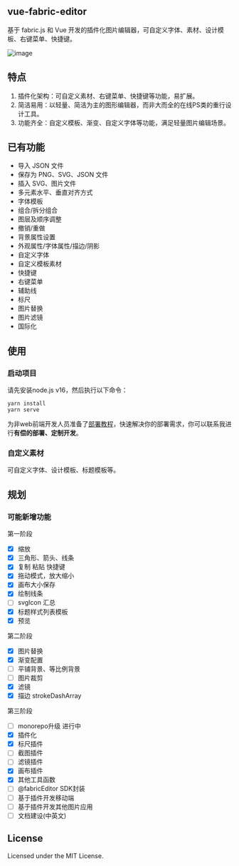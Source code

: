 ## vue-fabric-editor

基于 fabric.js 和 Vue 开发的插件化图片编辑器，可自定义字体、素材、设计模板、右键菜单、快捷键。

![image](https://user-images.githubusercontent.com/13534626/230828335-0adee0ae-b951-4171-b6ba-d2b9cd44dd6a.png)

## 特点

1. 插件化架构：可自定义素材、右键菜单、快捷键等功能，易扩展。
2. 简洁易用：以轻量、简洁为主的图形编辑器，而非大而全的在线PS类的重行设计工具。
3. 功能齐全：自定义模板、渐变、自定义字体等功能，满足轻量图片编辑场景。

## 已有功能

- 导入 JSON 文件
- 保存为 PNG、SVG、JSON 文件
- 插入 SVG、图片文件
- 多元素水平、垂直对齐方式
- 字体模板
- 组合/拆分组合
- 图层及顺序调整
- 撤销/重做
- 背景属性设置
- 外观属性/字体属性/描边/阴影
- 自定义字体
- 自定义模板素材
- 快捷键
- 右键菜单
- 辅助线
- 标尺
- 图片替换
- 图片滤镜
- 国际化

## 使用

### 启动项目

请先安装node.js v16，然后执行以下命令：

```
yarn install
yarn serve
```

为非web前端开发人员准备了[部署教程](https://t.zsxq.com/0drqSuyjY)，快速解决你的部署需求，你可以联系我进行**有偿的部署、定制开发**。

### 自定义素材

可自定义字体、设计模板、标题模板等。


## 规划

### 可能新增功能

第一阶段

- [X] 缩放
- [X] 三角形、箭头、线条
- [X] 复制 粘贴 快捷键
- [X] 拖动模式，放大缩小
- [X] 画布大小保存
- [X] 绘制线条
- [ ] svgIcon 汇总
- [X] 标题样式列表模板
- [X] 预览

第二阶段

- [X] 图片替换
- [X] 渐变配置
- [ ] 平铺背景、等比例背景
- [ ] 图片裁剪
- [X] 滤镜
- [X] 描边 strokeDashArray

第三阶段

- [ ] monorepo升级 进行中
- [X] 插件化
- [X] 标尺插件
- [ ] 截图插件
- [ ] 滤镜插件
- [X] 画布插件
- [X] 其他工具函数
- [ ] @fabricEditor SDK封装
- [ ] 基于插件开发移动端
- [ ] 基于插件开发其他图片应用
- [ ] 文档建设(中英文)

## License

Licensed under the MIT License.
